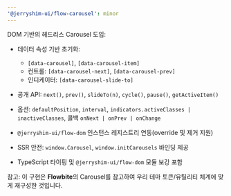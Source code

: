 ```yaml
---
'@jerryshim-ui/flow-carousel': minor
---
```


DOM 기반의 헤드리스 Carousel 도입:

- 데이터 속성 기반 초기화:
  - `[data-carousel]`, `[data-carousel-item]`
  - 컨트롤: `[data-carousel-next]`, `[data-carousel-prev]`
  - 인디케이터: `[data-carousel-slide-to]`

- 공개 API: `next()`, `prev()`, `slideTo(n)`, `cycle()`, `pause()`, `getActiveItem()`
- 옵션: `defaultPosition`, `interval`, `indicators.activeClasses | inactiveClasses`,
  콜백 `onNext | onPrev | onChange`
- `@jerryshim-ui/flow-dom` 인스턴스 레지스트리 연동(override 및 제거 지원)
- SSR 안전: `window.Carousel`, `window.initCarousels` 바인딩 제공
- TypeScript 타이핑 및 `@jerryshim-ui/flow-dom` 모듈 보강 포함

참고: 이 구현은 **Flowbite**의 Carousel를 참고하여 우리 테마 토큰/유틸리티 체계에 맞게 재구성한 것입니다.
